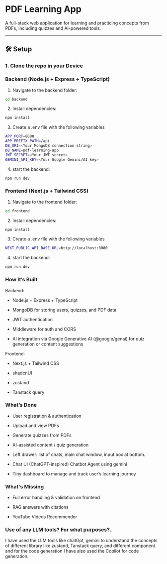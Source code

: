 # PDF Learning App

A full-stack web application for learning and practicing concepts from PDFs, including quizzes and AI-powered tools.

---

## 🛠 Setup

### 1. Clone the repo in your Device

### Backend (Node.js + Express + TypeScript)

1. Navigate to the backend folder:
```bash
cd backend
```
2. Install dependencies:
```bash
npm install
```
3. Create a .env file with the following variables
```bash
APP_PORT=8080
APP_PREFIX_PATH=/api
DB_URI=<Your MongoDB connection string>
DB_NAME=pdf-learning-app
JWT_SECRET=<Your JWT secret>
GEMINI_API_KEY=<Your Google Gemini/AI key>
```
4. start the backend:
```bash
npm run dev
```

### Frontend (Next.js + Tailwind CSS)
1. Navigate to the frontend folder:
```bash
cd frontend
```
2. Install dependencies:
```bash
npm install
```
3. Create a .env file with the following variables
```bash
NEXT_PUBLIC_API_BASE_URL=http://localhost:8080  
```
4. start the backend:
```bash
npm run dev
```

### How It’s Built
Backend:

* Node.js + Express + TypeScript

* MongoDB for storing users, quizzes, and PDF data

* JWT authentication

* Middleware for auth and CORS

* AI integration via Google Generative AI (@google/genai) for quiz generation or content suggestions

Frontend:

* Next.js + Tailwind CSS

* shadcnUI

* zustand

* Tanstack query 


### What’s Done
* User registration & authentication

* Upload and view PDFs

* Generate quizzes from PDFs

* AI-assisted content / quiz generation

* Left drawer: list of chats, main chat window, input box at bottom.

* Chat UI (ChatGPT-inspired) Chatbot Agent using gemini 

* Tiny dashboard to manage and track user’s learning journey

### What's Missing 
* Full error handling & validation on frontend

* RAG answers with citations

* YouTube Videos Recommendor

### Use of any LLM tools? For what purposes?.
I have used the LLM tools like chatGpt, gemini to understand the concepts of different library like zustand, Tanstack query, and different component and for the code generation I have also used the Copilot for code generation. 

